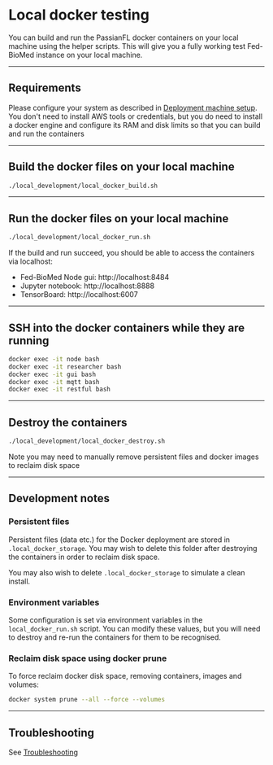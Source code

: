 # Local docker testing 

You can build and run the PassianFL docker containers on your local machine using the helper 
scripts. This will give you a fully working test Fed-BioMed instance on your local machine.

---
## Requirements

Please configure your system as described in [Deployment machine setup](deployment-machine-setup.md).
You don't need to install AWS tools or credentials, but you do need to install a docker engine and 
configure its RAM and disk limits so that you can build and run the containers

---

## Build the docker files on your local machine
```bash
./local_development/local_docker_build.sh
```

---

## Run the docker files on your local machine
```bash
./local_development/local_docker_run.sh
```

If the build and run succeed, you should be able to access the containers via localhost:
  - Fed-BioMed Node gui: http://localhost:8484
  - Jupyter notebook: http://localhost:8888
  - TensorBoard: http://localhost:6007

---

## SSH into the docker containers while they are running
```bash
docker exec -it node bash
docker exec -it researcher bash
docker exec -it gui bash
docker exec -it mqtt bash
docker exec -it restful bash
```

---

## Destroy the containers
```bash
./local_development/local_docker_destroy.sh
```

Note you may need to manually remove persistent files and docker images to reclaim disk space 

---

## Development notes

### Persistent files

Persistent files (data etc.) for the Docker deployment are stored in `.local_docker_storage`. You 
may wish to delete this folder after destroying the containers in order to reclaim disk space.

You may also wish to delete `.local_docker_storage` to simulate a clean install. 

### Environment variables

Some configuration is set via environment variables in the `local_docker_run.sh` script. You can
modify these values, but you will need to destroy and re-run the containers for them to be recognised.

### Reclaim disk space using docker prune 

To force reclaim docker disk space, removing containers, images and volumes:
```bash
docker system prune --all --force --volumes
```

---
## Troubleshooting

See [Troubleshooting](troubleshooting.md)

